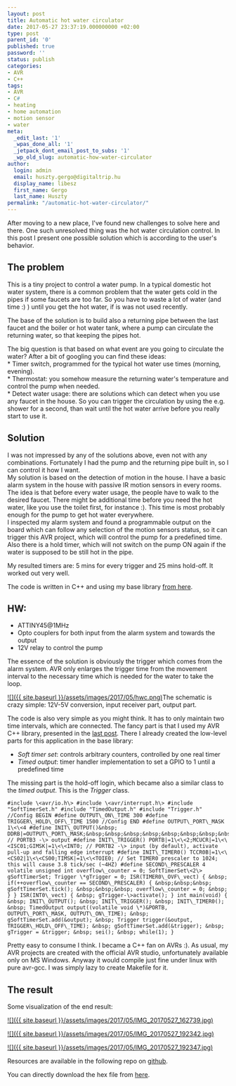 ```yaml
---
layout: post
title: Automatic hot water circulator
date: 2017-05-27 23:37:19.000000000 +02:00
type: post
parent_id: '0'
published: true
password: ''
status: publish
categories:
- AVR
- C++
tags:
- AVR
- C#
- heating
- home automation
- motion sensor
- water
meta:
  _edit_last: '1'
  _wpas_done_all: '1'
  _jetpack_dont_email_post_to_subs: '1'
  _wp_old_slug: automatic-how-water-circulator
author:
  login: admin
  email: huszty.gergo@digitaltrip.hu
  display_name: libesz
  first_name: Gergo
  last_name: Huszty
permalink: "/automatic-hot-water-circulator/"
---
```

After moving to a new place, I've found new challenges to solve here and there. One such unresolved thing was the hot water circulation control. In this post I present one possible solution which is according to the user's behavior.

## The problem

This is a tiny project to control a water pump. In a typical domestic hot water system, there is a common problem that the water gets cold in the pipes if some faucets are too far. So you have to waste a lot of water (and time :) ) until you get the hot water, if is was not used recently.

The base of the solution is to build also a returning pipe between the last faucet and the boiler or hot water tank, where a pump can circulate the returning water, so that keeping the pipes hot.

<!--more-->

The big question is that based on what event are you going to circulate the water? After a bit of googling you can find these ideas:  
\* Timer switch, programmed for the typical hot water use times (morning, evening).  
\* Thermostat: you somehow measure the returning water's temperature and control the pump when needed.  
\* Detect water usage: there are solutions which can detect when you use any faucet in the house. So you can trigger the circulation by using the e.g. shower for a second, than wait until the hot water arrive before you really start to use it.

## Solution

I was not impressed by any of the solutions above, even not with any combinations. Fortunately I had the pump and the returning pipe built in, so I can control it how I want.  
My solution is based on the detection of motion in the house. I have a basic alarm system in the house with passive IR motion sensors in every rooms. The idea is that before every water usage, the people have to walk to the desired faucet. There might be additional time before you need the hot water, like you use the toilet first, for instance :). This time is most probably enough for the pump to get hot water everywhere.  
I inspected my alarm system and found a programmable output on the board which can follow any selection of the motion sensors status, so it can trigger this AVR project, which will control the pump for a predefined time.  
Also there is a hold timer, which will not switch on the pump ON again if the water is supposed to be still hot in the pipe.

My resulted timers are: 5 mins for every trigger and 25 mins hold-off. It worked out very well.

The code is written in C++ and using my base library [from here](https://github.com/libesz/AvrCppBaseLib).

## HW:

- ATTINY45@1MHz
- Opto couplers for both input from the alarm system and towards the output
- 12V relay to control the pump

The essence of the solution is obviously the trigger which comes from the alarm system. AVR only enlarges the trigger time from the movement interval to the necessary time which is needed for the water to take the loop.

[![]({{ site.baseurl }}/assets/images/2017/05/hwc.png)](https://libesz.digitaltrip.hu/wp-content/uploads/hwc.png)The schematic is crazy simple: 12V-5V conversion, input receiver part, output part.

The code is also very simple as you might think. It has to only maintain two time intervals, which are connected. The fancy part is that I used my AVR C++ library, presented in the [last post](https://libesz.digitaltrip.hu/cpp-on-avr/). There I already created the low-level parts for this application in the base library:

- _Soft timer set_: controls arbitrary counters, controlled by one real timer
- _Timed output_: timer handler implementation to set a GPIO to 1 until a predefined time

The missing part is the hold-off login, which became also a similar class to the _timed output_. This is the _Trigger_ class.

```
#include \<avr/io.h\> #include \<avr/interrupt.h\> #include "SoftTimerSet.h" #include "TimedOutput.h" #include "Trigger.h" //Config BEGIN #define OUTPUT\_ON\_TIME 300 #define TRIGGER\_HOLD\_OFF\_TIME 1500 //Config END #define OUTPUT\_PORT\_MASK 1\<\<4 #define INIT\_OUTPUT()&nbsp; DDRB|=OUTPUT\_PORT\_MASK;&nbsp;&nbsp;&nbsp;&nbsp;&nbsp;&nbsp;&nbsp;&nbsp;&nbsp;&nbsp;&nbsp;&nbsp;&nbsp;&nbsp;&nbsp;&nbsp;&nbsp;&nbsp;&nbsp;&nbsp;&nbsp;&nbsp;&nbsp;&nbsp;&nbsp;&nbsp;&nbsp;&nbsp;&nbsp;&nbsp;&nbsp;&nbsp; // PORTB3 -\> output #define INIT\_TRIGGER() PORTB|=1\<\<2;MCUCR|=1\<\<ISC01;GIMSK|=1\<\<INT0; // PORTB2 -\> input (by default), activate pull-up and falling edge interrupt #define INIT\_TIMER0() TCCR0B|=1\<\<CS02|1\<\<CS00;TIMSK|=1\<\<TOIE0; // Set TIMER0 prescaler to 1024; this will cause 3.8 tick/sec (~4HZ) #define SECOND\_PRESCALER 4 volatile unsigned int overflow\_counter = 0; SoftTimerSet\<2\> gSoftTimerSet; Trigger \*gTrigger = 0; ISR(TIMER0\_OVF\_vect) { &nbsp; if(++overflow\_counter == SECOND\_PRESCALER) { &nbsp;&nbsp;&nbsp; gSoftTimerSet.tick(); &nbsp;&nbsp;&nbsp; overflow\_counter = 0; &nbsp; } } ISR(INT0\_vect) { &nbsp; gTrigger-\>activate(); } int main(void) { &nbsp; INIT\_OUTPUT(); &nbsp; INIT\_TRIGGER(); &nbsp; INIT\_TIMER0(); &nbsp; TimedOutput output((volatile void \*)&PORTB, OUTPUT\_PORT\_MASK, OUTPUT\_ON\_TIME); &nbsp; gSoftTimerSet.add(&output); &nbsp; Trigger trigger(&output, TRIGGER\_HOLD\_OFF\_TIME); &nbsp; gSoftTimerSet.add(&trigger); &nbsp; gTrigger = &trigger; &nbsp; sei(); &nbsp; while(1); }
```

Pretty easy to consume I think. I became a C++ fan on AVRs :). As usual, my AVR projects are created with the official AVR studio, unfortunately available only on MS Windows. Anyway it would compile just fine under linux with pure avr-gcc. I was simply lazy to create Makefile for it.

## The result

Some visualization of the end result:

[![]({{ site.baseurl }}/assets/images/2017/05/IMG_20170527_162739.jpg)](https://libesz.digitaltrip.hu/wp-content/uploads/IMG_20170527_162739.jpg)

[![]({{ site.baseurl }}/assets/images/2017/05/IMG_20170527_192342.jpg)](https://libesz.digitaltrip.hu/wp-content/uploads/IMG_20170527_192342.jpg)

[![]({{ site.baseurl }}/assets/images/2017/05/IMG_20170527_192347.jpg)](https://libesz.digitaltrip.hu/wp-content/uploads/IMG_20170527_192347.jpg)

Resources are available in the following repo on [github](https://github.com/libesz/hwc).

You can directly download the hex file from [here](https://libesz.digitaltrip.hu/wp-content/uploads/hwc.zip).

